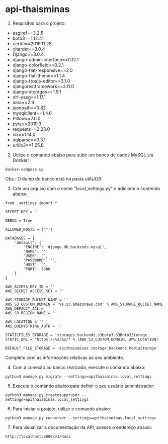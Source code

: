 # api-thaisminas

1) Requisitos para o projeto:

- asgiref==3.2.5
- boto3==1.12.41
- certifi==2019.11.28
- chardet==3.0.4
- Django==3.0.4
- django-admin-interface==0.12.1
- django-colorfield==0.2.1
- django-flat-responsive==2.0
- django-flat-theme==1.1.4
- django-froala-editor==3.1.0
- djangorestframework==3.11.0
- django-storages==1.9.1
- drf-yasg==1.17.1
- idna==2.9
- jsonpath==0.82
- mysqlclient==1.4.6
- Pillow==7.0.0
- pytz==2019.3
- requests==2.23.0
- six==1.14.0
- sqlparse==0.3.1
- urllib3==1.25.8

2) Utilize o comando abaixo para subir um banco de dados MySQL via Docker:

```
docker-compose up
```

Obs.: O dump do banco está na pasta utils/DB

3) Crie um arquivo com o nome "local_settings.py" e adicione o conteúdo abaixo:

```
from .settings import *

SECRET_KEY = ''

DEBUG = True

ALLOWED_HOSTS = ['*']

DATABASES = {
    'default': {
        'ENGINE': 'django.db.backends.mysql',
        'NAME': '',
        'USER': '',
        'PASSWORD': '',
        'HOST': '',
        'PORT': 3306
    }
}

AWS_ACCESS_KEY_ID = ''
AWS_SECRET_ACCESS_KEY = ''

AWS_STORAGE_BUCKET_NAME = ''
AWS_S3_CUSTOM_DOMAIN = '%s.s3.amazonaws.com' % AWS_STORAGE_BUCKET_NAME
AWS_DEFAULT_ACL = ''
AWS_S3_REGION_NAME = ''

AWS_LOCATION = ''
AWS_QUERYSTRING_AUTH = ''

STATICFILES_STORAGE = 'storages.backends.s3boto3.S3Boto3Storage'
STATIC_URL = "https://%s/%s/" % (AWS_S3_CUSTOM_DOMAIN, AWS_LOCATION)

DEFAULT_FILE_STORAGE = 'apithaisminas.storage_backends.MediaStorage'
```

Complete com as informações relativas ao seu ambiente.

4) Com a conexão ao banco realizada, execute o comando abaixo:

```
python3 manage.py migrate --settings=apithaisminas.local_settings
```

5) Execute o comando abaixo para definir o seu usuário administrador:

```
python3 manage.py createsuperuser --settings=apithaisminas.local_settings
```

6) Para iniciar o projeto, utilize o comando abaixo:

```
python3 manage.py runserver --settings=apithaisminas.local_settings
```

7) Para visualizar a documentação da API, acesse o endereço abaixo:

```
http://localhost:8000/v1/docs
```